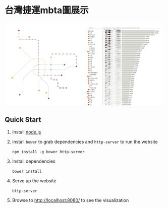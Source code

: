 # 台灣捷運mbta圖展示

![](index.png)

## Quick Start

1. Install [node.js](http://nodejs.org/)
2. Install `bower` to grab dependencies and `http-server` to run the website

     `npm install -g bower http-server`
 
3. Install dependencies

     `bower install`

4. Serve up the website

    `http-server`

5. Browse to [http://localhost:8080/](http://localhost:8080/) to see the visualization